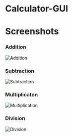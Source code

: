 # Calculator-GUI

# Screenshots

### Addition
![Addition](https://media.discordapp.net/attachments/829696850700402740/895161149698473984/unknown.png)

### Subtraction
![Subtraction](https://media.discordapp.net/attachments/829696850700402740/895161215226105876/unknown.png)

### Multiplicaton
![Multiplication](https://media.discordapp.net/attachments/829696850700402740/895161090932092978/unknown.png)

### Division
![Division](https://media.discordapp.net/attachments/829696850700402740/895161298327846962/unknown.png)

